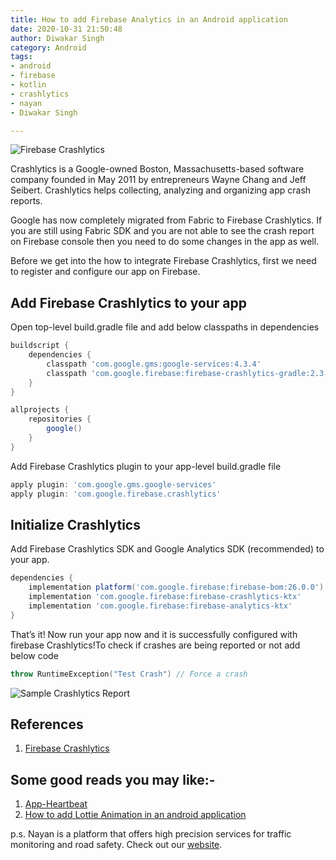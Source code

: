 ```yaml
---
title: How to add Firebase Analytics in an Android application
date: 2020-10-31 21:50:48
author: Diwakar Singh
category: Android
tags:
- android
- firebase
- kotlin
- crashlytics
- nayan
- Diwakar Singh

---
```


![Firebase Crashlytics](/blog/Android/firebase_crashlytics/firebase_crashlytics_1.png)

Crashlytics is a Google-owned Boston, Massachusetts-based software company founded in May 2011 by entrepreneurs Wayne Chang and Jeff Seibert. Crashlytics helps collecting, analyzing and organizing app crash reports.

Google has now completely migrated from Fabric to Firebase Crashlytics. If you are still using Fabric SDK and you are not able to see the crash report on Firebase console then you need to do some changes in the app as well.

Before we get into the how to integrate Firebase Crashlytics, first we need to register and configure our app on Firebase.

## Add Firebase Crashlytics to your app

Open top-level build.gradle file and add below classpaths in dependencies

```gradle
buildscript {
    dependencies {
        classpath 'com.google.gms:google-services:4.3.4'
        classpath 'com.google.firebase:firebase-crashlytics-gradle:2.3.0'
    }
}

allprojects {
    repositories {
        google()
    }
}
```

Add Firebase Crashlytics plugin to your app-level build.gradle file

```gradle
apply plugin: 'com.google.gms.google-services'
apply plugin: 'com.google.firebase.crashlytics'
```

## Initialize Crashlytics

Add Firebase Crashlytics SDK and Google Analytics SDK (recommended) to your app.

```gradle
dependencies {
    implementation platform('com.google.firebase:firebase-bom:26.0.0')
    implementation 'com.google.firebase:firebase-crashlytics-ktx'
    implementation 'com.google.firebase:firebase-analytics-ktx'
}
```

That’s it! Now run your app now and it is successfully configured with firebase Crashlytics!To check if crashes are being reported or not add below code

```kotlin
throw RuntimeException("Test Crash") // Force a crash
```

![Sample Crashlytics Report](/blog/Android/firebase_crashlytics/firebase_crashlytics_2.png)

## References

1. [Firebase Crashlytics](https://firebase.google.com/docs/crashlytics/get-started?platform=android)

## Some good reads you may like:-

1. [App-Heartbeat](https://nayan.co/blog/Android/App-Heartbeat/)
2. [How to add Lottie Animation in an android application](https://nayan.co/blog/Android/How-to-add-Lottie-Animation-in-an-Android-app/)

p.s. Nayan is a platform that offers high precision services for traffic monitoring and road safety. Check out our [website](https://nayan.co/).